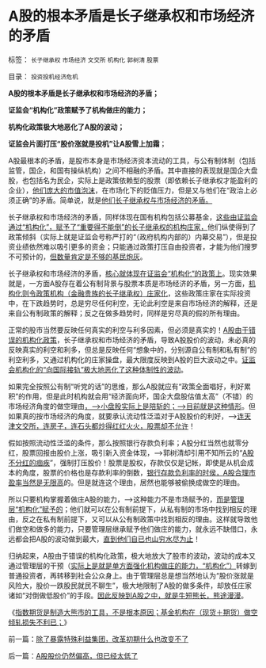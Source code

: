 # A股的根本矛盾是长子继承权和市场经济的矛盾

标签： `长子继承权` `市场经济` `文交所` `机构化` `郭树清` `股票` 

目录： `投资投机经济危机`

**A股的根本矛盾是长子继承权和市场经济的矛盾；**

**证监会“机构化”政策赋予了机构做庄的能力；**

**机构化政策极大地恶化了A股的波动；**

**证监会片面打压“股价涨就是投机”让A股雪上加霜**；

A股最根本的矛盾，是股市本身是市场经济资本流动的工具，与公有制体制（包括监管，国企，和国有操纵机构）之间不相融的矛盾。其中直接的表现就是国企大盘股，也包括名为民企，实际上是政策依赖型的股票（即依赖长子继承权才能盈利的企业），[他们庞大的市值泡沫](../../../2010/3/26/中国股市不是经济的晴雨表.md)，在市场化下的贬值压力，但是又与他们在“政治上必须正确”的矛盾。简单说，就是[他们长子继承权与市场经济的矛盾。](../../../2012/10/10/封建社会为什么要保持长子继承权的完整性？.md)

长子继承权和市场经济的矛盾，同样体现在国有机构包括公募基金，[这些由证监会通过“机构化”，赋予了“重要得不能倒”的长子继承权的机构庄家，](../../../2012/10/15/基金在“现货＋期货”中的倾轧，证监会对大熊市负主要责任.md)他们纵使得到了政策倾斜（实际上就是证监会号称严打的“（政府机构内部的）内幕交易”），但是投资业绩依然难以吸引更多的资金；只能通过政策打压自由投资者，才能为他们搜罗不可预计的，[但数量肯定是不够的基民炮灰](../../../2008/4/24/公募基金不死，股民暴利可期.md)。

长子继承权和市场经济的矛盾，[核心就体现在证监会“机构化”的政策上](../../../2012/10/11/光伏倾销案和A股跳水的祸根.md)。现实效果就是，一方面A股存在着公有制背景与股票本质是市场经济的矛盾，另一方面，[机构化则令政策机构（金融贵族的长子继承权）庄家化](../../../2012/7/16/如果公有制是低效益的，证监会的政策就在制造漫漫熊市.md)，这些政策庄家在实际投资中，在下跌趋势时，总是穷尽任何利空，无论此利空是来自市场经济的解释，还是来自公有制政策的解释；反之在做多趋势时，同样是穷尽真的假的所有理由。

正常的股市当然要反映任何真实的利空与利多因素，但必须是真实的！[A股由于错误的机构化政策](../../../2012/3/29/期货指数是机构化操纵出大熊市的祸根；.md)，长子继承权和市场经济的矛盾，导致A股股价的波动，未必真的反映真实的利空和利多，但总是反映任何“想象中的，分别源自公有制和私有制”的利空利多，又通过机构化的庄家操盘，最大限度反映到A股的巨大波动之中。[证监会机构化的“向国际接轨”极大地恶化了这种体制性的波动](../../../2012/6/4/向国际接轨的中国特色.md)。

如果完全按照公有制“听党的话”的思维，那么A股就应有“政策全面唱好，利好累积”的作用，但是此时机构就会用“经济面向坏，国企大盘股估值太高”（不错）的市场经济角度的做空理由[，——>小盘股实际上是陪斩的；——>目前就是这种情形](../../../2012/1/30/A股散户化降低市场风险，打压散户的结果是恶性通货膨胀.md)。但如果真的按市场经济的角度，就要承认流动性泛滥对于A股股价的利好，——>[连天津文交所，连房子，连石头都炒得红红火火，股票却不允许](../../../2012/1/12/自由放任的投机股市，将最终消除通胀压力.md)！

假如按照流动性泛滥的条件，那么按照银行存款负利率；A股分红当然也就零分红，股票回报由股价上涨，吸引新入资金体现，——>郭树清却引用不知所云的“[A股不分红的痼疾](../../../2012/6/20/（凯恩斯主义＋紧缩预期）的疯疯颠颠.md)”，强制打压股价！股票是股权，存款仅仅是记帐，即使是从机会成本的角度，股票的价格也是存款利率的倒数，[银行存款负利率的时侯，A股合理市盈率当然是无限高](../../../2011/7/1/A股合理的市盈率应是无限高.md)的。但是就连这个理由，居然也能够被偷换成做空的理由。

所以只要机构掌握着做庄A股的能力，——>这种能力不是市场赋予的，[而是管理层“机构化”赋予的](../../../2012/1/12/股市中的民主机制，西方基金和东方机构化.md)；他们就可以在公有制前提下，从私有制的市场中找到相反的理由，反之在私有制前提下，又可以从公有制政策中找到相反的理由。这样就导致他们做空和做多的能力，只要管理层继承赋予他们做庄的能力，就永远不缺借口，永远都会把A股的波动做到最大，[直到他们自已也山穷水尽为止](../../../2012/8/28/损人不利已的愚暴贱民.md)！

归纳起来，A股由于错误的机构化政策，极大地放大了股市的波动，波动的成本又通过管理层的干预（[实际上是就是单方面强化机构做庄的能力，“机构化”）](../../../2012/1/12/股市中的民主机制，西方基金和东方机构化.md)转嫁到普通投资者，再转移到社会公众身上。由于管理层总是想当然地认为“股价涨就是风险大，股价一跌股民就民不聊生”，极大地限制了A股的做多条件，却放任庄家诸如“对倒做低股价”的手段。[因此反映到A股之中，就是牛短熊长，熊途漫漫](../../../2012/1/5/证监会政策过度令A股熊遍全球.md)。

《[指数期货是制造大熊市的工具，不是根本原因；基金机构在（现货＋期货）做空倾轧损失不利已；](../../../2012/10/15/基金在“现货＋期货”中的倾轧，证监会对大熊市负主要责任.md)》

前一篇：[除了暴露特殊利益集团，改革初期什么也改变不了](../../../2012/10/17/除了暴露特殊利益集团，改革初期什么也改变不了.md)

后一篇：[A股股价仍然偏高，但已经太低了](../../../2012/10/17/A股股价仍然偏高，但已经太低了.md)